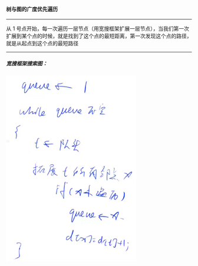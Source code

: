 #### 树与图的广度优先遍历

--------------

从 1 号点开始，每一次遍历一层节点（用宽搜框架扩展一层节点），当我们第一次扩展到某个点的时候，就是找到了这个点的最短距离，第一次发现这个点的路径，就是从起点到这个点的最短路径

---------

##### 宽搜框架搜索图：

<img src="https://raw.githubusercontent.com/DaoZuQieXing/Learn/main/img/算法基础课/算法基础课第三讲：搜索与图论/宽搜框架搜索图.png" alt="system call" style="max-width: 70%">